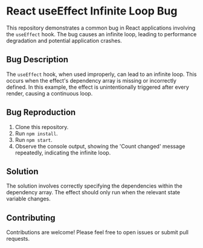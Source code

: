 # React useEffect Infinite Loop Bug

This repository demonstrates a common bug in React applications involving the `useEffect` hook. The bug causes an infinite loop, leading to performance degradation and potential application crashes.

## Bug Description
The `useEffect` hook, when used improperly, can lead to an infinite loop. This occurs when the effect's dependency array is missing or incorrectly defined. In this example, the effect is unintentionally triggered after every render, causing a continuous loop.

## Bug Reproduction
1. Clone this repository.
2. Run `npm install`.
3. Run `npm start`.
4. Observe the console output, showing the 'Count changed' message repeatedly, indicating the infinite loop.

## Solution
The solution involves correctly specifying the dependencies within the dependency array. The effect should only run when the relevant state variable changes.

## Contributing
Contributions are welcome! Please feel free to open issues or submit pull requests.
